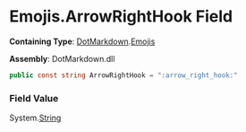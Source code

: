 # Emojis\.ArrowRightHook Field

**Containing Type**: [DotMarkdown](../../README.md)\.[Emojis](../README.md)

**Assembly**: DotMarkdown\.dll

```csharp
public const string ArrowRightHook = ":arrow_right_hook:"
```

### Field Value

System\.[String](https://docs.microsoft.com/en-us/dotnet/api/system.string)
